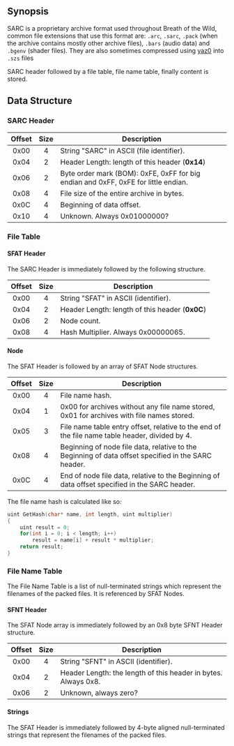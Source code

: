 ## Synopsis

SARC is a proprietary archive format used throughout Breath of the Wild, common
file extensions that use this format are: `.arc`, `.sarc`, `.pack` (when the
archive contains mostly other archive files), `.bars` (audio data) and
`.bgenv` (shader files). They are also sometimes compressed using [yaz0](yaz0.md)
into `.szs` files

SARC header followed by a file table, file name table, finally content is stored.

## Data Structure

### SARC Header

| Offset | Size | Description                                                                        |
|:------:|:----:|------------------------------------------------------------------------------------|
|  0x00  |  4   | String "SARC" in ASCII (file identifier).                                          |
|  0x04  |  2   | Header Length: length of this header (**0x14**)                                    |
|  0x06  |  2   | Byte order mark (BOM): 0xFE, 0xFF for big endian and 0xFF, 0xFE for little endian. |
|  0x08  |  4   | File size of the entire archive in bytes.                                          |
|  0x0C  |  4   | Beginning of data offset.                                                          |
|  0x10  |  4   | Unknown. Always 0x01000000?                                                        |

### File Table

#### SFAT Header

The SARC Header is immediately followed by the following structure.

| Offset | Size | Description                                                                        |
|:------:|:----:|------------------------------------------------------------------------------------|
|  0x00  |  4   | String "SFAT" in ASCII (identifier).                                               |
|  0x04  |  2   | Header Length: length of this header (**0x0C**)                                    |
|  0x06  |  2   | Node count.                                                                        |
|  0x08  |  4   | Hash Multiplier. Always 0x00000065.                                                |

#### Node

The SFAT Header is followed by an array of SFAT Node structures.

| Offset | Size | Description                                                                                         |
|:------:|:----:|-----------------------------------------------------------------------------------------------------|
|  0x00  |  4   | File name hash.                                                                                     |
|  0x04  |  1   | 0x00 for archives without any file name stored, 0x01 for archives with file names stored.           |
|  0x05  |  3   | File name table entry offset, relative to the end of the file name table header, divided by 4.      |
|  0x08  |  4   | Beginning of node file data, relative to the Beginning of data offset specified in the SARC header. |
|  0x0C  |  4   | End of node file data, relative to the Beginning of data offset specified in the SARC header.       |

The file name hash is calculated like so:

```c
uint GetHash(char* name, int length, uint multiplier)
{
	uint result = 0;
	for(int i = 0; i < length; i++)
		result = name[i] + result * multiplier;
	return result;
}
```

### File Name Table

The File Name Table is a list of null-terminated strings which represent the
filenames of the packed files. It is referenced by SFAT Nodes.

#### SFNT Header
The SFAT Node array is immediately followed by an 0x8 byte SFNT Header structure.

| Offset | Size | Description                                                                                         |
|:------:|:----:|----------------------------------------------------------------|
|  0x00  |  4   | String "SFNT" in ASCII (identifier).                           |
|  0x04  |  2   | Header Length: the length of this header in bytes. Always 0x8. |
|  0x06  |  2   | Unknown, always zero?                                          |

#### Strings
The SFAT Header is immediately followed by 4-byte aligned null-terminated
strings that represent the filenames of the packed files.
